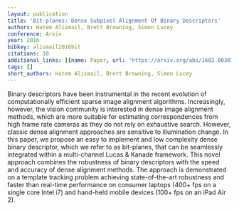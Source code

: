 ```yaml
---
layout: publication
title: 'Bit-planes: Dense Subpixel Alignment Of Binary Descriptors'
authors: Hatem Alismail, Brett Browning, Simon Lucey
conference: Arxiv
year: 2016
bibkey: alismail2016bit
citations: 10
additional_links: [{name: Paper, url: 'https://arxiv.org/abs/1602.00307'}]
tags: []
short_authors: Hatem Alismail, Brett Browning, Simon Lucey
---
```

Binary descriptors have been instrumental in the recent evolution of
computationally efficient sparse image alignment algorithms. Increasingly,
however, the vision community is interested in dense image alignment methods,
which are more suitable for estimating correspondences from high frame rate
cameras as they do not rely on exhaustive search. However, classic dense
alignment approaches are sensitive to illumination change. In this paper, we
propose an easy to implement and low complexity dense binary descriptor, which
we refer to as bit-planes, that can be seamlessly integrated within a
multi-channel Lucas & Kanade framework. This novel approach combines the
robustness of binary descriptors with the speed and accuracy of dense alignment
methods. The approach is demonstrated on a template tracking problem achieving
state-of-the-art robustness and faster than real-time performance on consumer
laptops (400+ fps on a single core Intel i7) and hand-held mobile devices (100+
fps on an iPad Air 2).